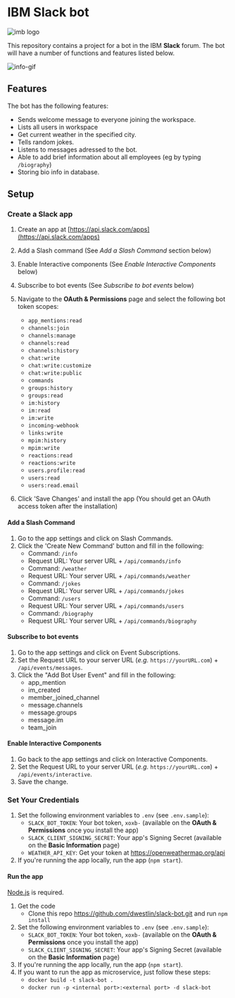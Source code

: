 # IBM Slack bot

![imb logo](https://i.ya-webdesign.com/images/ibm-logo-white-png-18.png)

This repository contains a project for a bot in the IBM **Slack** forum. The bot will have a number of functions and features listed below.

![info-gif](https://media.giphy.com/media/VJkvx9oeiYnpB0p50L/giphy.gif)

## Features

The bot has the following features:

- Sends welcome message to everyone joining the workspace.
- Lists all users in workspace
- Get current weather in the specified city.
- Tells random jokes.
- Listens to messages adressed to the bot.
- Able to add brief information about all employees (eg by typing `/biography`)
- Storing bio info in database.


## Setup

### Create a Slack app

1. Create an app at [https://api.slack.com/apps](https://api.slack.com/apps)
2. Add a Slash command (See *Add a Slash Command* section below)
3. Enable Interactive components (See *Enable Interactive Components* below)
3. Subscribe to bot events (See *Subscribe to bot events* below)
4. Navigate to the **OAuth & Permissions** page and select the following bot token scopes:
    * `app_mentions:read`
    * `channels:join`
    * `channels:manage`
    * `channels:read`
    * `channels:history`
    * `chat:write`
    * `chat:write:customize`
    * `chat:write:public`
    * `commands`
    * `groups:history`
    * `groups:read`
    * `im:history`
    * `im:read`
    * `im:write`
    * `incoming-webhook`
    * `links:write`
    * `mpim:history`
    * `mpim:write`
    * `reactions:read`
    * `reactions:write`
    * `users.profile:read`
    * `users:read`
    * `users:read.email`
    
5. Click 'Save Changes' and install the app (You should get an OAuth access token after the installation)

#### Add a Slash Command
1. Go to the app settings and click on Slash Commands.
1. Click the 'Create New Command' button and fill in the following:
    * Command: `/info`
    * Request URL: Your server URL + `/api/commands/info`
    * Command: `/weather`
    * Request URL: Your server URL + `/api/commands/weather`
    * Command: `/jokes`
    * Request URL: Your server URL + `/api/commands/jokes`
    * Command: `/users`
    * Request URL: Your server URL + `/api/commands/users`
    * Command: `/biography`
    * Request URL: Your server URL + `/api/commands/biography`

#### Subscribe to bot events
1. Go to the app settings and click on Event Subscriptions.
1. Set the Request URL to your server URL (*e.g.* `https://yourURL.com`) + `/api/events/messages`. 
3. Click the "Add Bot User Event" and fill in the following:
    * app_mention
    * im_created
    * member_joined_channel
    * message.channels
    * message.groups
    * message.im
    * team_join


#### Enable Interactive Components
1. Go back to the app settings and click on Interactive Components.
1. Set the Request URL to your server URL (*e.g.* `https://yourURL.com`) + `/api/events/interactive`.
1. Save the change.


### Set Your Credentials

1. Set the following environment variables to `.env` (see `.env.sample`):
    * `SLACK_BOT_TOKEN`: Your bot token, `xoxb-` (available on the **OAuth & Permissions** once you install the app)
    * `SLACK_CLIENT_SIGNING_SECRET`: Your app's Signing Secret (available on the **Basic Information** page)
    * `WEATHER_API_KEY`: Get your token at https://openweathermap.org/api
2. If you're running the app locally, run the app (`npm start`).


#### Run the app 

[Node.js](http://nodejs.org/) is required.

1. Get the code
    * Clone this repo https://github.com/dwestlin/slack-bot.git and run `npm install`
2. Set the following environment variables to `.env` (see `.env.sample`):
    * `SLACK_BOT_TOKEN`: Your bot token, `xoxb-` (available on the **OAuth & Permissions** once you install the app)
    * `SLACK_CLIENT_SIGNING_SECRET`: Your app's Signing Secret (available on the **Basic Information** page)
3. If you're running the app locally, run the app (`npm start`).
4. If you want to run the app as microservice, just follow these steps:
   * `docker build -t slack-bot .`
   * `docker run -p <internal port>:<external port> -d slack-bot` 

